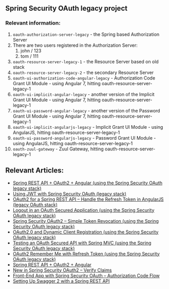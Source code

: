 ## Spring Security OAuth legacy project

### Relevant information:

1. `oauth-authorization-server-legacy` - the Spring based Authorization Server
2. There are two users registered in the Authorization Server:
   1. john / 123
   2. tom / 111
3. `oauth-resource-server-legacy-1` - the Resource Server based on old stack
4. `oauth-resource-server-legacy-2` - the secondary Resource Server 
5. `oauth-ui-authorization-code-angular-legacy` - Authorization Code Grant UI Module - using Angular 7, hitting oauth-resource-server-legacy-1
6. `oauth-ui-implicit-angular-legacy` - another version of the Implicit Grant UI Module - using Angular 7, hitting oauth-resource-server-legacy-1
7. `oauth-ui-password-angular-legacy` - another version of the Password Grant UI Module - using Angular 7, hitting oauth-resource-server-legacy-1
8. `oauth-ui-implicit-angularjs-legacy` - Implicit Grant UI Module - using AngularJS, hitting oauth-resource-server-legacy-1
9. `oauth-ui-password-angularjs-legacy` - Password Grant UI Module - using AngularJS, hitting oauth-resource-server-legacy-1
10. `oauth-zuul-gateway` - Zuul Gateway, hitting oauth-resource-server-legacy-1


## Relevant Articles: 

- [Spring REST API + OAuth2 + Angular (using the Spring Security OAuth legacy stack)](https://www.baeldung.com/rest-api-spring-oauth2-angular-legacy)
- [Using JWT with Spring Security OAuth (legacy stack)](http://www.baeldung.com/spring-security-oauth-jwt-legacy)
- [OAuth2 for a Spring REST API – Handle the Refresh Token in AngularJS (legacy OAuth stack)](http://www.baeldung.com/spring-security-oauth2-refresh-token-angular-js-legacy)
- [Logout in an OAuth Secured Application (using the Spring Security OAuth legacy stack)](http://www.baeldung.com/logout-spring-security-oauth-legacy)
- [Spring Security OAuth2 – Simple Token Revocation (using the Spring Security OAuth legacy stack)](http://www.baeldung.com/spring-security-oauth-revoke-tokens)
- [OAuth2.0 and Dynamic Client Registration (using the Spring Security OAuth legacy stack)](http://www.baeldung.com/spring-security-oauth-dynamic-client-registration)
- [Testing an OAuth Secured API with Spring MVC (using the Spring Security OAuth legacy stack)](https://www.baeldung.com/oauth-api-testing-with-spring-mvc)
- [OAuth2 Remember Me with Refresh Token (using the Spring Security OAuth legacy stack)](http://www.baeldung.com/spring-security-oauth2-remember-me)
- [Spring REST API + OAuth2 + Angular](http://www.baeldung.com/angular-4-upgrade-for-spring-security-oauth/)
- [New in Spring Security OAuth2 – Verify Claims](http://www.baeldung.com/spring-security-oauth-2-verify-claims)
- [Front-End App with Spring Security OAuth – Authorization Code Flow](http://www.baeldung.com/spring-security-oauth-authorization-code-flow)
- [Setting Up Swagger 2 with a Spring REST API](https://www.baeldung.com/swagger-2-documentation-for-spring-rest-api)
